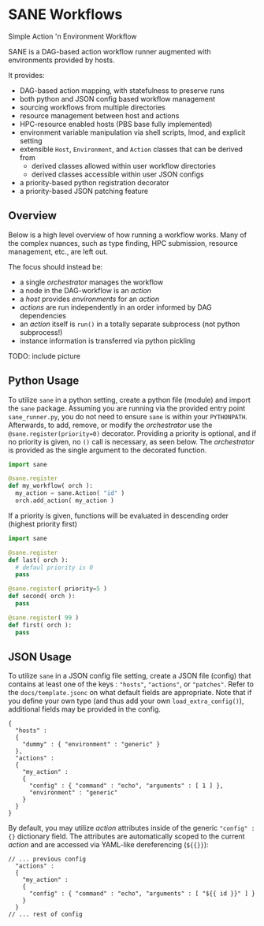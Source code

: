 # SANE Workflows
Simple Action 'n Environment Workflow

SANE is a DAG-based action workflow runner augmented with environments provided
by hosts.

It provides:
  * DAG-based action mapping, with statefulness to preserve runs
  * both python and JSON config based workflow management
  * sourcing workflows from multiple directories
  * resource management between host and actions
  * HPC-resource enabled hosts (PBS base fully implemented)
  * environment variable manipulation via shell scripts, lmod, and explicit setting
  * extensible `Host`, `Environment`, and `Action` classes that can be derived from
    * derived classes allowed within user workflow directories
    * derived classes accessible within user JSON configs
  * a priority-based python registration decorator
  * a priority-based JSON patching feature

## Overview

Below is a high level overview of how running a workflow works. Many of the complex
nuances, such as type finding, HPC submission, resource management, etc., are left out.

The focus should instead be:
  * a single _orchestrator_ manages the workflow
  * a node in the DAG-workflow is an _action_
  * a _host_ provides _environments_ for an _action_
  * _actions_ are run independently in an order informed by DAG dependencies
  * an _action_ itself is `run()` in a totally separate subprocess (not python subprocess!)
  * instance information is transferred via python pickling

TODO: include picture

## Python Usage
To utilize `sane` in a python setting, create a python file (module) and import the
`sane` package. Assuming you are running via the provided entry point `sane_runner.py`,
you do not need to ensure `sane` is within your `PYTHONPATH`. Afterwards, to add,
remove, or modify the _orchestrator_ use the `@sane.register(priority=0)` decorator.
Providing a priority is optional, and if no priority is given, no `()` call is necessary,
as seen below. The _orchestrator_ is provided as the single argument to the decorated
function.

```python
import sane

@sane.register
def my_workflow( orch ):
  my_action = sane.Action( "id" )
  orch.add_action( my_action )
```

If a priority is given, functions will be evaluated in descending order (highest
priority first)
```python
import sane

@sane.register
def last( orch ):
  # defaul priority is 0
  pass

@sane.register( priority=5 )
def second( orch ):
  pass

@sane.register( 99 )
def first( orch ):
  pass
```

## JSON Usage
To utilize `sane` in a JSON config file setting, create a JSON file (config) that
contains at least one of the keys : `"hosts"`, `"actions"`, or `"patches"`. Refer
to the `docs/template.jsonc` on what default fields are appropriate. Note that if
you define your own type (and thus add your own `load_extra_config()`), additional
fields may be provided in the config.
```jsonc
{
  "hosts" :
  {
    "dummy" : { "environment" : "generic" }
  },
  "actions" :
  {
    "my_action" :
    {
      "config" : { "command" : "echo", "arguments" : [ 1 ] },
      "environment" : "generic"
    }
  }
}
```

By default, you may utilize _action_ attributes inside of the generic `"config" : {}`
dictionary field. The attributes are automatically scoped to the current _action_
and are accessed via YAML-like dereferencing (`${{}}`):
```jsonc
// ... previous config
  "actions" :
  {
    "my_action" :
    {
      "config" : { "command" : "echo", "arguments" : [ "${{ id }}" ] }
    }
  }
// ... rest of config
```

